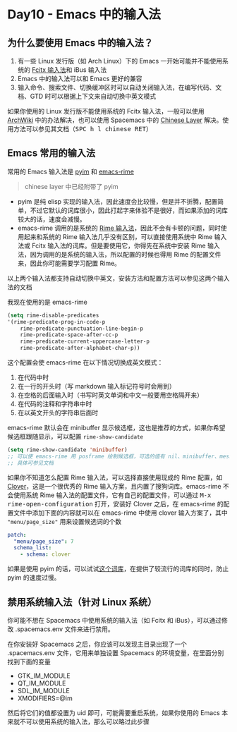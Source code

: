 # Day10 - Emacs 中的输入法

## 为什么要使用 Emacs 中的输入法？

1. 有一些 Linux 发行版（如 Arch Linux）下的 Emacs 一开始可能并不能使用系统的 [Fcitx 输入法](https://fcitx-im.org/wiki/Fcitx/zh-hans0)和 iBus 输入法
2. Emacs 中的输入法可以和 Emacs 更好的兼容
3. 输入命令、搜索文件、切换缓冲区时可以自动关闭输入法，在编写代码、文档、GTD 时可以根据上下文来自动切换中英文模式

如果你使用的 Linux 发行版不能使用系统的 Fcitx 输入法，一般可以使用 [ArchWiki](https://wiki.archlinux.org/title/Fcitx_(%E7%AE%80%E4%BD%93%E4%B8%AD%E6%96%87)#Emacs_%E6%97%A0%E6%B3%95%E4%BD%BF%E7%94%A8%E8%BE%93%E5%85%A5%E6%B3%95) 中的办法解决，也可以使用 Spacemacs 中的 [Chinese Layer](https://develop.spacemacs.org/layers/LAYERS.html#chinese) 解决。使用方法可以参见其文档（<kbd>SPC h l chinese RET</kbd>）

## Emacs 常用的输入法

常用的 Emacs 输入法是 [pyim](https://github.com/tumashu/pyim) 和 [emacs-rime](https://github.com/DogLooksGood/emacs-rime) 

> chinese layer 中已经附带了 pyim

- pyim 是纯 elisp 实现的输入法，因此速度会比较慢，但是并不折腾，配置简单，不过它默认的词库很小，因此打起字来体验不是很好，而如果添加的词库较大的话，速度会减慢。
- emacs-rime 调用的是系统的 [Rime 输入法](https://rime.im/)，因此不会有卡顿的问题，同时使用起来和系统的 Rime 输入法几乎没有区别，可以直接使用系统中 Rime 输入法或 Fcitx 输入法的词库。但是要使用它，你得先在系统中安装 Rime 输入法，因为调用的是系统的输入法，所以配置的时候也得用 Rime 的配置文件来，因此你可能需要学习配置 Rime。

以上两个输入法都支持自动切换中英文，安装方法和配置方法可以参见这两个输入法的文档

我现在使用的是 emacs-rime

```lisp
(setq rime-disable-predicates
'(rime-predicate-prog-in-code-p
    rime-predicate-punctuation-line-begin-p
    rime-predicate-space-after-cc-p
    rime-predicate-current-uppercase-letter-p
    rime-predicate-after-alphabet-char-p))
```

这个配置会使 emacs-rime 在以下情况切换成英文模式：

1. 在代码中时
2. 在一行的开头时（写 markdown 输入标记符号时会用到）
3. 在空格的后面输入时（书写时英文单词和中文一般要用空格隔开来）
4. 在代码的注释和字符串中时
5. 在以英文开头的字符串后面时

emacs-rime 默认会在 minibuffer 显示候选框，这也是推荐的方式，如果你希望候选框跟随显示，可以配置 `rime-show-candidate`

```lisp
(setq rime-show-candidate 'minibuffer)
;; 可以使 emacs-rime 用 posframe 绘制候选框，可选的值有 nil、minibuffer、message、popup、posframe、sidewindow
;; 具体可参见文档
```

如果你不知道怎么配置 Rime 输入法，可以选择直接使用现成的 Rime 配置，如 [Clover](https://github.com/fkxxyz/rime-cloverpinyin)，这是一个很优秀的 Rime 输入方案，且内置了搜狗词库。emacs-rime 不会使用系统 Rime 输入法的配置文件，它有自己的配置文件，可以通过 <kbd>M-x rime-open-configuration</kbd> 打开，安装好 Clover 之后，在 emacs-rime 的配置文件中添加下面的内容就可以在 emacs-rime 中使用 clover 输入方案了，其中 `"menu/page_size"` 用来设置候选词的个数

```yaml
patch:
  "menu/page_size": 7
  schema_list:
    - schema: clover
```

如果是使用 pyim 的话，可以试试[这个词库](https://github.com/redguardtoo/pyim-tsinghua-dict)，在提供了较流行的词库的同时，防止 pyim 的速度过慢。

## 禁用系统输入法（针对 Linux 系统）

你可能不想在 Spacemacs 中使用系统的输入法（如 Fcitx 和 iBus），可以通过修改 .spacemacs.env 文件来进行禁用。

在你安装好 Spacemacs 之后，你应该可以发现主目录出现了一个 .spacemacs.env 文件，它用来单独设置 Spacemacs 的环境变量，在里面分别找到下面的变量

- GTK\_IM\_MODULE
- QT\_IM\_MODULE
- SDL\_IM\_MODULE
- XMODIFIERS=@im

然后将它们的值都设置为 uid 即可，可能需要重启系统，如果你使用的 Emacs 本来就不可以使用系统的输入法，那么可以略过此步骤
